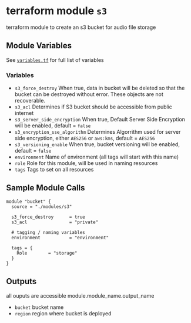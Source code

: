 # terraform module `s3`

terraform module to create an s3 bucket for audio file storage

## Module Variables

See [`variables.tf`](./variables.tf) for full list of variables

### Variables

- `s3_force_destroy` When true, data in bucket will be deleted so that the bucket can be destroyed without error. These objects are not recoverable.
- `s3_acl` Determines if S3 bucket should be accessible from public internet
- `s3_server_side_encryption` When true, Default Server Side Encryption will be enabled, default = `false`
- `s3_encryption_sse_algorithm` Determines Algorrithm used for server side encryption, either `AES256` or `aws:kms`, default = `AES256`
- `s3_versioning_enable` When true, bucket versioning will be enabled, default = `false`
- `environment` Name of environment (all tags will start with this name)
- `role` Role for this module, will be used in naming resources
- `tags` Tags to set on all resources

## Sample Module Calls

```hcl
module "bucket" {
  source = "./modules/s3"

  s3_force_destroy      = true
  s3_acl                = "private"

  # tagging / naming variables
  environment           = "environment"

  tags = {
    Role        = "storage"
  }
}
```

## Outputs

all ouputs are accessible module.module_name.output_name

- `bucket`  bucket name
- `region` region where bucket is deployed
